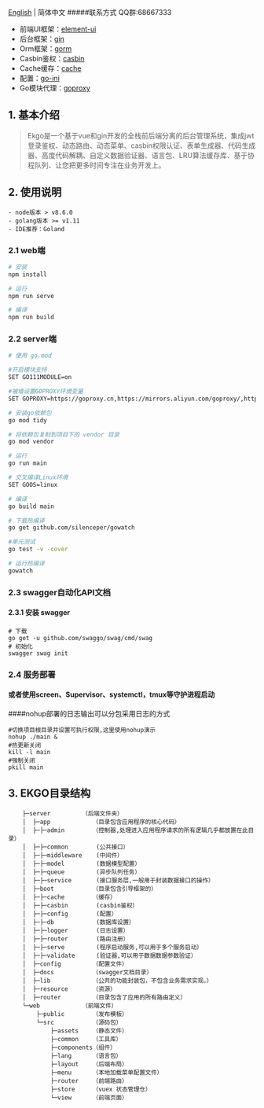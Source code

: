 [English](./README.md) | 简体中文
#####联系方式 QQ群:68667333

- 前端UI框架：[element-ui](https://element.eleme.cn/#/zh-CN) 
- 后台框架：[gin](https://gin-gonic.com/zh-cn/docs)
- Orm框架：[gorm](http://gorm.book.jasperxu.com)
- Casbin鉴权：[casbin](https://gin-gonic.com/zh-cn/docs)    
- Cache缓存：[cache](https://github.com/coocood/freecache)
- 配置：[go-ini](https://github.com/go-ini/ini)
- Go模块代理：[goproxy](https://goproxy.io/)
## 1. 基本介绍

> Ekgo是一个基于vue和gin开发的全栈前后端分离的后台管理系统，集成jwt登录鉴权、动态路由、动态菜单、casbin权限认证、表单生成器、代码生成器、高度代码解耦、自定义数据验证器、语言包、LRU算法缓存库、基于协程队列、让您把更多时间专注在业务开发上。
## 2. 使用说明

```
- node版本 > v8.6.0
- golang版本 >= v1.11
- IDE推荐：Goland
```

### 2.1 web端

```bash
# 安装
npm install

# 运行
npm run serve

# 编译
npm run build
```

### 2.2 server端

```bash
# 使用 go.mod

#开启模块支持
SET GO111MODULE=on

#被墙设置GOPROXY环境变量
SET GOPROXY=https://goproxy.cn,https://mirrors.aliyun.com/goproxy/,https://goproxy.io,direct

# 安装go依赖包
go mod tidy

# 将依赖包复制到项目下的 vendor 目录
go mod vendor

# 运行
go run main

# 交叉编译Linux环境
SET GOOS=linux

# 编译
go build main

# 下载热编译
go get github.com/silenceper/gowatch

#单元测试
go test -v -cover

# 运行热编译
gowatch
```

### 2.3 swagger自动化API文档
#### 2.3.1 安装 swagger
````#
# 下载
go get -u github.com/swaggo/swag/cmd/swag
# 初始化
swagger swag init
````

### 2.4 服务部署
#### 或者使用screen、Supervisor、systemctl，tmux等守护进程启动
####nohup部署的日志输出可以分包采用日志的方式
````#
#切换项目根目录并设置可执行权限,这里使用nohup演示
nohup ./main &
#热更新关闭
kill -l main
#强制关闭
pkill main
````
## 3. EKGO目录结构

```
    ├─server  	     （后端文件夹）
    │  ├─app            （目录包含应用程序的核心代码）
    │  ├─├─admin        （控制器,处理进入应用程序请求的所有逻辑几乎都放置在此目录）
    │  ├─├─common        (公共接口）
    │  ├─├─middleware    (中间件）
    │  ├─├─model         (数据模型配置）
    │  ├─├─queue         (异步队列任务）
    │  ├─├─service       (接口服务层,一般用于封装数据接口的操作）
    │  ├─boot           （目录包含引导框架的）
    │  ├─├─cache        （缓存）
    │  ├─├─casbin        (casbin鉴权）
    │  ├─├─config        (配置）
    │  ├─├─db            (数据库设置）
    │  ├─├─logger        (日志设置）
    │  ├─├─router        (路由注册）
    │  ├─├─serve         (程序启动服务,可以用于多个服务启动）
    │  ├─├─validate      (验证器,可以用于数据数据参数验证）
    │  ├─config         （配置文件）
    │  ├─docs  	        （swagger文档目录）
    │  ├─lib            （公共的功能封装包，不包含业务需求实现。）
    │  ├─resource       （资源）
    │  ├─router         （目录包含了应用的所有路由定义）
    └─web            （前端文件）
        ├─public        （发布模板）
        └─src           （源码包）
            ├─assets	（静态文件）
            ├─common    （工具库）
            ├─components（组件）
            ├─lang      （语言包）
            ├─layout    （后端布局）
            ├─menu      （本地加载菜单配置文件）
            ├─router	（前端路由）
            ├─store     （vuex 状态管理仓）
            └─view      （前端页面）
```